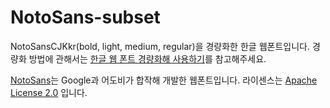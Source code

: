 # NotoSans-subset
NotoSansCJKkr(bold, light, medium, regular)을 경량화한 한글 웹폰트입니다. 경량화 방법에 관해서는 [한글 웹 폰트 경량화해 사용하기](http://blog.coderifleman.com/post/111825720099)를 참고해주세요.

[NotoSans](https://www.google.com/get/noto/#/)는 Google과 어도비가 합작해 개발한 웹폰트입니다. 라이센스는 [Apache License 2.0](http://www.apache.org/licenses/LICENSE-2.0.html) 입니다.
